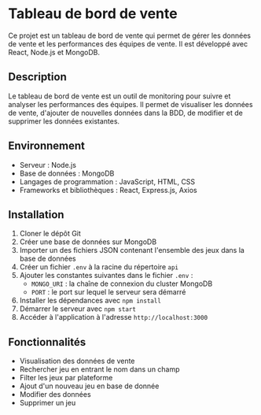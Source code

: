 # Tableau de bord de vente

Ce projet est un tableau de bord de vente qui permet de gérer les données de vente et les performances des équipes de vente. 
Il est développé avec React, Node.js et MongoDB.

## Description

Le tableau de bord de vente est un outil de monitoring pour suivre et analyser les performances des équipes.
Il permet de visualiser les données de vente, d'ajouter de nouvelles données dans la BDD, de modifier et de supprimer les données existantes.

## Environnement

* Serveur : Node.js
* Base de données : MongoDB
* Langages de programmation : JavaScript, HTML, CSS
* Frameworks et bibliothèques : React, Express.js, Axios

## Installation

1. Cloner le dépôt Git
2. Créer une base de données sur MongoDB
3. Importer un des fichiers JSON contenant l'ensemble des jeux dans la base de données
4. Créer un fichier `.env` à la racine du répertoire `api`
5. Ajouter les constantes suivantes dans le fichier `.env` :
	* `MONGO_URI` : la chaîne de connexion du cluster MongoDB
	* `PORT` : le port sur lequel le serveur sera démarré
6. Installer les dépendances avec `npm install`
7. Démarrer le serveur avec `npm start`
8. Accéder à l'application à l'adresse `http://localhost:3000`

## Fonctionnalités

* Visualisation des données de vente
* Rechercher jeu en entrant le nom dans un champ
* Filter les jeux par plateforme 
* Ajout d'un nouveau jeu en base de donnée
* Modifier des données 
* Supprimer un jeu



